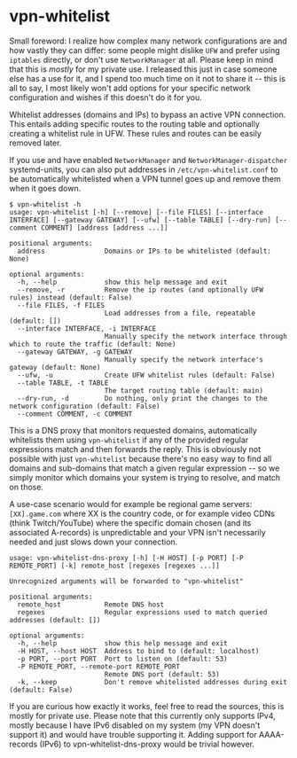# vpn-whitelist

Small foreword: I realize how complex many network configurations are and how vastly
they can differ: some people might dislike `UFW` and prefer using `iptables` directly,
or don't use `NetworkManager` at all. Please keep in mind that this is _mostly_ for my
private use. I released this just in case someone else has a use for it, and I spend too
much time on it not to share it -- this is all to say, I most likely won't add options
for your specific network configuration and wishes if this doesn't do it for you.

Whitelist addresses (domains and IPs) to bypass an active VPN connection. This entails
adding specific routes to the routing table and optionally creating a whitelist rule in
UFW. These rules and routes can be easily removed later.

If you use and have enabled `NetworkManager` and `NetworkManager-dispatcher`
systemd-units, you can also put addresses in `/etc/vpn-whitelist.conf` to be
automatically whitelisted when a VPN tunnel goes up and remove them when it goes down.

```
$ vpn-whitelist -h                                                                                                                                                              
usage: vpn-whitelist [-h] [--remove] [--file FILES] [--interface INTERFACE] [--gateway GATEWAY] [--ufw] [--table TABLE] [--dry-run] [--comment COMMENT] [address [address ...]]

positional arguments:
  address               Domains or IPs to be whitelisted (default: None)

optional arguments:
  -h, --help            show this help message and exit
  --remove, -r          Remove the ip routes (and optionally UFW rules) instead (default: False)
  --file FILES, -f FILES
                        Load addresses from a file, repeatable (default: [])
  --interface INTERFACE, -i INTERFACE
                        Manually specify the network interface through which to route the traffic (default: None)
  --gateway GATEWAY, -g GATEWAY
                        Manually specify the network interface's gateway (default: None)
  --ufw, -u             Create UFW whitelist rules (default: False)
  --table TABLE, -t TABLE
                        The target routing table (default: main)
  --dry-run, -d         Do nothing, only print the changes to the network configuration (default: False)
  --comment COMMENT, -c COMMENT
```


This is a DNS proxy that monitors requested domains, automatically whitelists them
using `vpn-whitelist` if any of the provided regular expressions match and then forwards
the reply. This is obviously not possible with just `vpn-whitelist` because there's no
easy way to find all domains and sub-domains that match a given regular expression -- so
we simply monitor which domains your system is trying to resolve, and match on those.

A use-case scenario would for example be regional game servers: `[XX].game.com` where XX
is the country code, or for example video CDNs (think Twitch/YouTube) where the specific
domain chosen (and its associated A-records) is unpredictable and your VPN isn't
necessarily needed and just slows down your connection.

```
usage: vpn-whitelist-dns-proxy [-h] [-H HOST] [-p PORT] [-P REMOTE_PORT] [-k] remote_host [regexes [regexes ...]]

Unrecognized arguments will be forwarded to "vpn-whitelist"

positional arguments:
  remote_host           Remote DNS host
  regexes               Regular expressions used to match queried addresses (default: [])

optional arguments:
  -h, --help            show this help message and exit
  -H HOST, --host HOST  Address to bind to (default: localhost)
  -p PORT, --port PORT  Port to listen on (default: 53)
  -P REMOTE_PORT, --remote-port REMOTE_PORT
                        Remote DNS port (default: 53)
  -k, --keep            Don't remove whitelisted addresses during exit (default: False)
```


If you are curious how exactly it works, feel free to read the sources, this is mostly
for private use. Please note that this currently only supports IPv4, mostly because I
have IPv6 disabled on my system (my VPN doesn't support it) and would have trouble
supporting it. Adding support for AAAA-records (IPv6) to vpn-whitelist-dns-proxy would
be trivial however.

